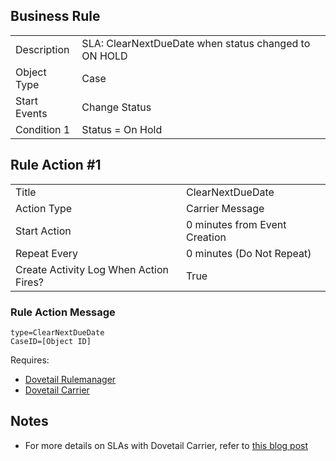 ## Business Rule

|  |  |
| ------------- | ------------- |
| Description  |SLA: ClearNextDueDate when status changed to ON HOLD|
| Object Type  | Case|
| Start Events| Change Status
| Condition 1 | Status = On Hold

## Rule Action #1

|  |  |
| ------------- | ------------- |
| Title	| ClearNextDueDate
| Action Type	| Carrier Message
| Start Action	| 0 minutes from Event Creation
| Repeat Every	| 0 minutes (Do Not Repeat)
| Create Activity Log When Action Fires?	| True

### Rule Action Message	
```
type=ClearNextDueDate
CaseID=[Object ID]
```

Requires:
* [Dovetail Rulemanager](https://support.dovetailsoftware.com/selfservice/products/show/RuleManager)
* [Dovetail Carrier](https://support.dovetailsoftware.com/selfservice/products/show/Dovetail%20Carrier)

## Notes
* For more details on SLAs with Dovetail Carrier, refer to [this blog post](http://clarify.dovetailsoftware.com/gsherman/2016/08/09/sla-calculations-using-dovetail-carrier/)

